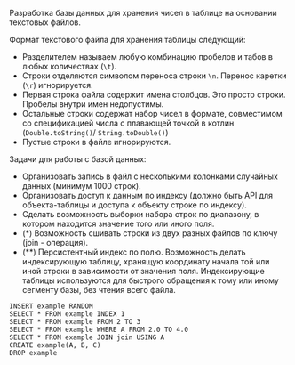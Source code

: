 Разработка базы данных для хранения чисел в таблице на основании текстовых файлов.

Формат текстового файла для хранения таблицы следующий:
* Разделителем называем любую комбинацию пробелов и табов в любых количествах (`\t`).
* Строки отделяются символом переноса строки `\n`. Перенос каретки (`\r`) игнорируется.
* Первая строка файла содержит имена столбцов. Это просто строки. Пробелы внутри имен недопустимы.
* Остальные строки содержат набор чисел в формате, совместимом со спецификацией числа с плавающей точкой в котлин (`Double.toString()`/ `String.toDouble()`)
* Пустые строки в файле игнорируются.

Задачи для работы с базой данных:
* Организовать запись в файл с несколькими колонками случайных данных (минимум 1000 строк).
* Организовать доступ к данным по индексу (должно быть API для объекта-таблицы и доступа к объекту строке по индексу).
* Сделать возможность выборки набора строк по диапазону, в котором находится значение того или иного поля.
* (*) Возможность сшивать строки из двух разных файлов по ключу (join - операция).
* (**) Персистентный индекс по полю. Возможность делать индексирующую таблицу, хранящую координату начала той или иной
  строки в зависимости от значения поля. Индексирующие таблицы используются для быстрого обращения к тому или иному
  сегменту базы, без чтения всего файла.

```text
INSERT example RANDOM
SELECT * FROM example INDEX 1
SELECT * FROM example FROM 2 TO 3
SELECT * FROM example WHERE A FROM 2.0 TO 4.0
SELECT * FROM example JOIN join USING A
CREATE example(A, B, C)
DROP example
```